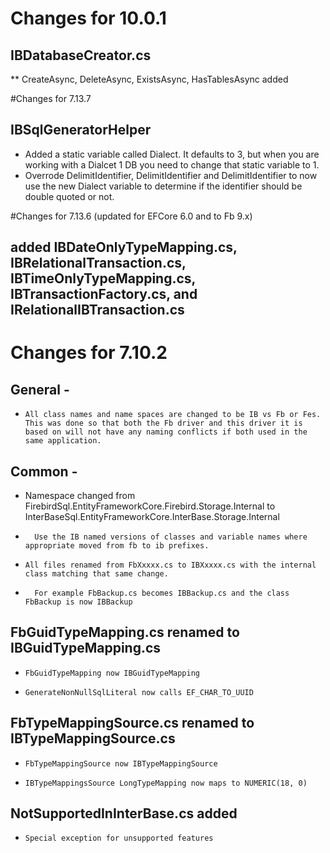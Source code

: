 # Changes for 10.0.1

## IBDatabaseCreator.cs 
** CreateAsync, DeleteAsync, ExistsAsync, HasTablesAsync added

#Changes for 7.13.7

## IBSqlGeneratorHelper
*  Added a static variable called Dialect.  It defaults to 3, but when you are working with a Dialcet 1 DB you need to change that static variable to 1.
*  Overrode DelimitIdentifier, DelimitIdentifier and DelimitIdentifier to now use the new Dialect variable to determine if the identifier should be double quoted or not.

#Changes for 7.13.6 (updated for EFCore 6.0 and to Fb 9.x) 

## added IBDateOnlyTypeMapping.cs, IBRelationalTransaction.cs, IBTimeOnlyTypeMapping.cs, IBTransactionFactory.cs, and IRelationalIBTransaction.cs

# Changes for 7.10.2 

##  General - 
*	  All class names and name spaces are changed to be IB vs Fb or Fes.  This was done so that both the Fb driver and this driver it is based on will not have any naming conflicts if both used in the same application.

##  Common -
*    Namespace changed from FirebirdSql.EntityFrameworkCore.Firebird.Storage.Internal to InterBaseSql.EntityFrameworkCore.InterBase.Storage.Internal
*		Use the IB named versions of classes and variable names where appropriate moved from fb to ib prefixes.
		
*	  All files renamed from FbXxxxx.cs to IBXxxxx.cs with the internal class matching that same change.  
*	    For example FbBackup.cs becomes IBBackup.cs and the class FbBackup is now IBBackup

##  FbGuidTypeMapping.cs renamed to IBGuidTypeMapping.cs
*	  FbGuidTypeMapping now IBGuidTypeMapping
*	  GenerateNonNullSqlLiteral now calls EF_CHAR_TO_UUID
			
##	FbTypeMappingSource.cs renamed to IBTypeMappingSource.cs
*	  FbTypeMappingSource now IBTypeMappingSource
*	  IBTypeMappingsSource LongTypeMapping now maps to NUMERIC(18, 0)
 
##  NotSupportedInInterBase.cs added
*	  Special exception for unsupported features
		
